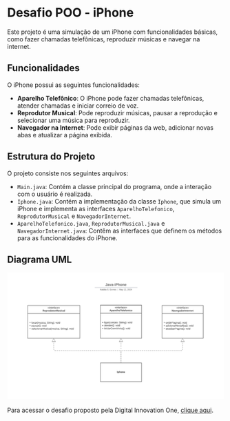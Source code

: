 # Desafio POO - iPhone

Este projeto é uma simulação de um iPhone com funcionalidades básicas, como fazer chamadas telefônicas, reproduzir músicas e navegar na internet.

## Funcionalidades

O iPhone possui as seguintes funcionalidades:

- **Aparelho Telefônico**: O iPhone pode fazer chamadas telefônicas, atender chamadas e iniciar correio de voz.
- **Reprodutor Musical**: Pode reproduzir músicas, pausar a reprodução e selecionar uma música para reproduzir.
- **Navegador na Internet**: Pode exibir páginas da web, adicionar novas abas e atualizar a página exibida.

## Estrutura do Projeto

O projeto consiste nos seguintes arquivos:

- `Main.java`: Contém a classe principal do programa, onde a interação com o usuário é realizada.
- `Iphone.java`: Contém a implementação da classe `Iphone`, que simula um iPhone e implementa as interfaces `AparelhoTelefonico`, `ReprodutorMusical` e `NavegadorInternet`.
- `AparelhoTelefonico.java`, `ReprodutorMusical.java` e `NavegadorInternet.java`: Contêm as interfaces que definem os métodos para as funcionalidades do iPhone.

## Diagrama UML
![Diagrama de classes](/desafio-poo-celular/src/main/resources/diagrama/diagrama.png)


Para acessar o desafio proposto pela Digital Innovation One, [clique aqui](https://github.com/digitalinnovationone/trilha-java-basico/tree/main/desafios/poo).
